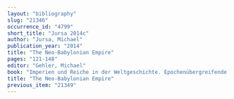 ```yaml
---
layout: "bibliography"
slug: "21346"
occurrence_id: "4799"
short_title: "Jursa 2014c"
author: "Jursa, Michael"
publication_year: "2014"
title: "The Neo-Babylonian Empire"
pages: "121-148"
editor: "Gehler, Michael"
book: "Imperien und Reiche in der Weltgeschichte. Epochenübergreifende und globalhistorische Vergleiche (Wiesbaden)"
title: "The Neo-Babylonian Empire"
previous_item: "21349"
---
```

